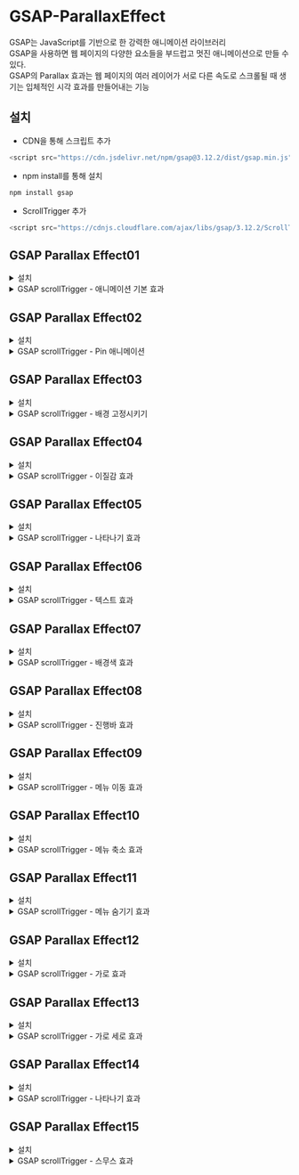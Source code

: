 # GSAP-ParallaxEffect
GSAP는 JavaScript를 기반으로 한 강력한 애니메이션 라이브러리<br>
GSAP을 사용하면 웹 페이지의 다양한 요소들을 부드럽고 멋진 애니메이션으로 만들 수 있다.<br>
GSAP의 Parallax 효과는 웹 페이지의 여러 레이어가 서로 다른 속도로 스크롤될 때 생기는 입체적인 시각 효과를 만들어내는 기능<br>

## 설치
- CDN을 통해 스크립트 추가
```js
<script src="https://cdn.jsdelivr.net/npm/gsap@3.12.2/dist/gsap.min.js"></script>
```
- npm install를 통해 설치   
```js
npm install gsap
```
- ScrollTrigger 추가
```js
<script src="https://cdnjs.cloudflare.com/ajax/libs/gsap/3.12.2/ScrollTrigger.min.js"></script>
```
## GSAP Parallax Effect01

<details> 

<summary>설치</summary>

```js
<script src="https://cdnjs.cloudflare.com/ajax/libs/gsap/3.12.2/gsap.min.js"></script>
<script src="https://cdnjs.cloudflare.com/ajax/libs/gsap/3.12.2/ScrollTrigger.min.js"></script>

```

</details>

<details>

 <summary>GSAP scrollTrigger - 애니메이션 기본 효과</summary>

<br>
box1 - 360도 회전하면서 오른쪽으로 500정도 가면서 동그랗게 변하기<br> 
<br>  
box2 - trigger: box2, box2가 화면에 나타날때 애니메이션이 시작 <br>
<br>
box3 - toggleActions: "play none reverse none": 트리거가 활성화되면 애니메이션을 재생하고,다른 트리거 액션이 없으며, 트리거가 비활성화되면 애니메이션을 역재생하지 않고 유지 <br>
<br>
box4 - start: "top 50%": 트리거의 시작 위치를 화면 상단에서 50% 지점으로 설정 , end: "bottom 20%": 트리거의 끝 위치를 화면 하단에서 20% 지점으로 설정 , markers: false: ScrollTrigger의 디버깅을 위한 마커를 표시하지 않음.<br>
<br>
box5 - scrub: true: 스크롤 속도에 따라 애니메이션을 부드럽게 조절하는 설정을 활성화,  box5 요소가 화면에 나타날 때, 스크롤 속도에 따라 부드럽게 애니메이션이 진행<br>
<br>
box6 - pin: true: 트리거가 활성화될 동안 요소를 고정시키는 설정을 활성화, box6 요소가 화면에 나타나면 스크롤 속도에 따라 부드럽게 애니메이션이 진행되며, 동시에 pin 옵션에 의해 화면에 고정되어 나타난 후 스크롤이 특정 위치(bottom:400px)에 도달하면 다시 해제<br>
<br>
box7 - toggleClass:"active", box7가 화면에 나타날 때 2초 동안의 애니메이션 효과가 적용되고, 스크롤 이벤트에 따라 부드럽게 제어되면서 "active" 클래스가 토글<br>
<br>
box8 - box8이 화면에 나타날 때, 스크롤 속도에 따라 부드럽게 애니메이션이 진행되며, 다양한 ScrollTrigger 이벤트 콜백이 발생할 때마다 콘솔에 해당 메시지를 출력 <br>
<br>

```js
<script>
    const box1 = document.querySelector("#section1 .parallax__item__img");
    const box2 = document.querySelector("#section2 .parallax__item__img");
    const box3 = document.querySelector("#section3 .parallax__item__img");
    const box4 = document.querySelector("#section4 .parallax__item__img");
    const box5 = document.querySelector("#section5 .parallax__item__img");
    const box6 = document.querySelector("#section6 .parallax__item__img");
    const box7 = document.querySelector("#section7 .parallax__item__img");
    const box8 = document.querySelector("#section8 .parallax__item__img");
    const box9 = document.querySelector("#section9 .parallax__item__img");

    // 01
    gsap.to(box1, {
        duration : 2,
        x: 500,
        borderRadius: 100,
        rotation:360
    });

    // 02 : trigger
    gsap.to(box2, {
        duration: 2,
        x: 500,
        rotation: 360,
        borderRadius: 100,
        scrollTrigger: {
            trigger: box2
        }
    });

    // 03 :toggleActions
    gsap.to(box3, {
        duration: 2,
        x: 500,
        rotation: 360,
        borderRadius: 100,
        scrollTrigger: {
            trigger: box3,
            toggleActions:"play none reverse none" // play pause resume restart complete none
                                                    // onEnter onLeave onEnterBack onLeaveBack
        }
    });

    // 04 : start, end
    gsap.to(box4, {
        duration: 2,
        x: 500,
        rotation: 360,
        borderRadius: 100,
        
        scrollTrigger: {
            trigger: box4,
            start: "top 50%",
            end: "bottom 20%",
            toggleActions:"play none reverse none",
            markers: false
        }
    });

    // 05: scrub
    gsap.to(box5, {
        duration: 2,
        x: 500,
        rotation: 360,
        borderRadius: 100,
        
        scrollTrigger: {
            trigger: box5,
            start: "top 50%",
            end: "bottom 20%",
            scrub: true  
        }
    });

    // 06: pin
    gsap.to(box6, {
        duration: 2,
        x: 500,
        rotation: 360,
        borderRadius: 100,
        
        scrollTrigger: {
            trigger: box6,
            start: "top 50%",
            end: "bottom 400px",
            scrub: true, 
            pin: true 
        }
    });

    // 07 : toggleClass
    gsap.to(box7, {
        duration: 2,
        x: 500,
        rotation: 360,
        borderRadius: 100,
        
        scrollTrigger: {
            trigger: box7,
            start: "top center",
            end: "bottom 20%",
            scrub: true, 
            toggleClass:"active",
            id:"box7",
            markers: true
        }
    });
    
    // 08. : callback
    gsap.to(box8, {
        duration: 2,
        x: 500,
        rotation: 360,
        borderRadius: 100,
        
        scrollTrigger: {
            trigger: box8,
            start: "top center",
            end: "bottom 20%",
            scrub:true, 
            onEnter: () => {console.log("onEneter")},
            onLeave: () => {console.log("onEneter")},
            onEnterBack:() => {console.log("onEneterBack")},
            onLeaveBack:() => {console.log("onLeaveBack")},
            onUpdat: (self) => console.log("onUpdate", self.progress.toFixed(3)),
            onToggle: (self) => console.log("onToggle", self.isActive)
        }
    });
    
</script>
```
</details>

## GSAP Parallax Effect02

<details> 

<summary>설치</summary>

```js
<script src="https://cdnjs.cloudflare.com/ajax/libs/gsap/3.12.2/gsap.min.js"></script>
<script src="https://cdnjs.cloudflare.com/ajax/libs/gsap/3.12.2/ScrollTrigger.min.js"></script>

```

</details>

<details>

<summary>GSAP scrollTrigger - Pin 애니메이션</summary>

<br>
ani1 - section1 내부의 .parallax__item__img 요소에 대한 애니메이션을 추가, 이미지는 회전값이 720도가 되고, 크기가 0으로 축소되며, 경계 반경이 200으로 설정
이어서 이미지에 대한 다음 애니메이션을 추가해서, 이미지는 다시 초기 회전값인 0으로 돌아가며, 크기는 1로 확대되고, 경계 반경은 20으로 설정, 현재 스크롤 위치에서 2000px 아래로 스크롤할 때 애니메이션이 끝남.<br> 
<br>  
ani2 - i1, i2, i3 이미지는 y축 방향으로 -200만큼 이동하면서 나타나며, autoAlpha 속성을 이용하여 투명도를 0에서 1로 증가시킵니다. 또한, 이미지의 경계 반경도 200으로 설정, 스크롤될 때 순차적으로 i1이미지, i2이미지, i3이미지 등장하는 이미지 애니메이션<br>
<br>
ani3 - autoAlpha: 0: 이미지의 투명도를 0으로 설정하여 처음에는 화면에 보이지 않도록 하고, ease: "back.out(4)": 애니메이션의 이동 효과에 이징 함수를 적용하여 물리적인 효과를 부여합니다. 여기서는 뒤로 튀기는(back) 효과를 사용하고, 효과의 강도는 4로 설정, from: "random"은 ani2 에서는 1,2,3 순서대로 이미지가 나왔다면,
ani3은 1,3,2 or 2,1,3 등등 랜덤으로 이미지 나옴. <br>
<br>
ani4 - scale: 2: 이미지를 2배로 확대, width: "100vw": 이미지의 너비를 화면의 가로 크기와 동일하게 설정, height: "100vh": 이미지의 높이를 화면의 세로 크기와 동일하게 설정, 현재 스크롤 위치에서 3000px 아래로 스크롤할 때 애니메이션이 끝나고, 이미지가 화면에 나타나면서 2배로 확대되고, 스크롤 중에 축소되면서 특정 위치에서 고정되는 애니메이션<br>
<br>
ani5 - .to("#section5 .t1",{xPercent: 300},"text"): section5 내의 .t1 클래스를 가진 텍스트 요소에 대한 애니메이션을 추가, 텍스트는 x축 방향으로 300%만큼 이동하고,.to("#section5 .t2",{xPercent: -300},"text"): section5 내의 .t2 클래스를 가진 텍스트 요소에 대한 애니메이션을 추가, 텍스트는 x축 방향으로 -300%만큼 이동하면서, section5 내의 텍스트 요소들이 좌우로 이동하면서 나타나는 애니메이션<br>
<br>
ani6 - .to("#section6 .parallax__item__text",{scale:60, duration: 2}): section6 내의 .parallax__item__text 클래스를 가진 텍스트 요소에 대한 애니메이션을 추가하고, 텍스트는 60배로 확대되며, 이 애니메이션은 2초 동안 진행<br>
<br>
ani7 - .from() 메서드를 사용하여 .t2, .t3, ..., .t7에 대한 각각의 텍스트 요소에 대한 애니메이션을 추가하고, 각 텍스트는 투명도가 0에서 1로, y축 방향으로 50만큼 이동하면서 나타나게 되고, 각각의 애니메이션은 이전 애니메이션이 끝난 후 1초씩 지연되어 시작 , section7 내의 여러 텍스트 요소들이 제자리에서 차례대로 나타나는 애니메이션<br>
<br>
ani8 - section8 내의 텍스트 및 이미지가 특정 방향으로 이동하면서 나타나는 애니메이션을 설정, 첫 번째 텍스트는 화면의 오른쪽에서 왼쪽으로 이동하고, 두 번째 텍스트는 화면의 왼쪽에서 오른쪽으로 이동하고, 3번째 텍스트는 화면의 오른쪽에서 왼쪽으로 이동하고, 마지막 이미지는 오른쪽에서 왼쪽으로 이동하면서 동시에 360도 회전하고, 5.5배로 확대되어 나타납니다.<br>
<br>
ani9 - section9 내의 이미지가 2초 동안 60배로 확대되면서 나타나고, 그 후에 투명도를 갖게 되어 사라지는 애니메이션을 구현합니다. 이 애니메이션은 스크롤 중에 특정 위치에서 시작되며, 해당 section이 스크롤되는 동안 이미지가 고정되어 나타남.<br>
<br>

```js
<script>
       // 01 : 이미지 애니메이션 주기
        const ani1 = gsap.timeline();
        ani1.to("#section1 .parallax__item__img" , {rotation:720, scale: 0, borderRadius: 200})
            .to("#section1 .parallax__item__img" , {rotation:0, scale: 1, borderRadius: 20})
        
        ScrollTrigger.create({
            animation: ani1,
            trigger: "#section1",
            start:"top top",
            end:"+=2000",
            scrub:true,
            pin: true,
            anticipatePin: 1,
            markers: true
        });
        
        
        // 02 : 이미지를 순차적으로 나오기
        const ani2 = gsap.timeline();
        ani2.from("#section2 .i1", {y: -200, autoAlpha:0, borderRadius: 200})
            .from("#section2 .i2", {y: -200, autoAlpha:0, borderRadius: 200})
            .from("#section2 .i3", {y: -200, autoAlpha:0, borderRadius: 200})

        ScrollTrigger.create({
            animation: ani2,
            trigger:"#section2",
            start: "top top",
            end: "+=2000",
            scrub:true,
            pin: true,
            anticipatePin: 1,
        })

        // 03 : 이미지를 랜덤으로 나오기
        const ani3 = gsap.timeline();
        ani3.from("#section3 .parallax__item__img", {
            autoAlpha: 0,
            y: -100,
            ease: "back.out(4)",
            // stagger: 0.1
            stagger: {
                amount:1,
                from: "random"
            }
        });

        ScrollTrigger.create({
            animation: ani3,
            trigger:"#section3",
            start:"top top",
            end: "+=3000",
            scrub: true,
            pin: true
        })

        // 04 : 이미지 축소하기
        const ani4 = gsap.timeline();
        ani4.from("#section4 .parallax__item__img",{
            autoAlpha: 0,
            scale: 2,
            width: "100vw",
            height: "100vh"
        })

        ScrollTrigger.create({
            animation: ani4,
            trigger:"#section4",
            start:"top top",
            end: "+=3000",
            scrub: true,
            pin: true
        })

        // 05 : 텍스트 애니메이션
        const ani5 = gsap.timeline();
        ani5.to("#section5 .t1",{xPercent: 300} ,"text")
            .to("#section5 .t2",{xPercent: -300},"text")
            .to("#section5 .t3",{xPercent: 300}, "text")
            .to("#section5 .t4",{xPercent: -300},"text")
        
        ScrollTrigger.create({
            animation: ani5,
            trigger:"#section5",
            start:"top top",
            end: "+=3000",
            scrub: true,
            pin: true,
        })
        
        // 06 : 텍스트 확대
        const ani6 = gsap.timeline();
        ani6.to("#section6 .parallax__item__text",{scale:60, duration: 2})
            .to("#section6 .parallax__item__text",{autoAlpha : 0})
        
        ScrollTrigger.create({
            animation: ani6,
            trigger:"#section6",
            start:"top top",
            end: "+=4000",
            scrub: true,
            pin: true,
        })
        
        
        // 07 : 텍스트 제자리 애니메이션
        const ani7 = gsap.timeline();
        ani7.from("#section7 .t1", {autoAlpha: 0, duration:1, y:50}, "+=1")
            .from("#section7 .t2", {autoAlpha: 0, duration:1, y:50}, "+=1")
            .from("#section7 .t3", {autoAlpha: 0, duration:1, y:50}, "+=1")
            .from("#section7 .t4", {autoAlpha: 0, duration:1, y:50}, "+=1")
            .from("#section7 .t5", {autoAlpha: 0, duration:1, y:50}, "+=1")
            .from("#section7 .t6", {autoAlpha: 0, duration:1, y:50}, "+=1")
            .from("#section7 .t7", {autoAlpha: 0, duration:1, y:50}, "+=1")

        ScrollTrigger.create({
            animation: ani7,
            trigger:"#section7",
            start:"top top",
            end: "+=6000",
            scrub: true,
            pin: true,
        })

        // 08 : 텍스트 애니메이션
        const ani8 = gsap.timeline();
        ani8.from("#section8 .t1",{x:innerWidth * 1})
            .from("#section8 .t2",{x:innerWidth * -1})
            .from("#section8 .t3",{x:innerWidth * 1})
            .from("#section8 .i1",{x:innerWidth * 1 , rotation: 360, scale: 5.5})
        
        ScrollTrigger.create({
            animation: ani8,
            trigger:"#section8",
            start:"top top",
            end: "+=6000",
            scrub: true,
            pin: true,
            anticipatePin: 0,
            markers: true
        })

        // 09. 이미지 확대
        const ani9 = gsap.timeline();
        ani9.to("#section9 .parallax__item__img",{scale:60, duration: 2})
            .to("#section9 .parallax__item__img",{autoAlpha : 0})
            
        ScrollTrigger.create({
            animation: ani9,
            trigger:"#section9",
            start:"top top",
            end: "+=4000",
            scrub: true,
            pin: true,
        })

    </script>
```
</details>

## GSAP Parallax Effect03

<details> 

<summary>설치</summary>

```js
<script src="https://cdnjs.cloudflare.com/ajax/libs/gsap/3.12.2/gsap.min.js"></script>
<script src="https://cdnjs.cloudflare.com/ajax/libs/gsap/3.12.2/ScrollTrigger.min.js"></script>

```

</details>

<details>

<summary>GSAP scrollTrigger - 배경 고정시키기 </summary>

<br>
1. ScrollTrigger 플러그인을 사용하여 페이지에서 #section5라는 요소를 지정한 section으로 고정시키는 애니메이션을 만들고, section이 페이지의 상단에 도달하면 고정되며, markers: true 설정으로 디버깅을 위한 마커를 활성화<br>
<br>
2. 여러 section에 대해 반복문을 통해 ScrollTrigger 플러그인을 생성하여 각각의 section을 페이지에서 고정시키는 애니메이션을 만들고, .parallax__item 클래스를 가진 모든 요소에 대해 고정 트리거를 생성하고, 각 section이 페이지의 상단에 도달하면 고정됩니다. pinSpacing: false는 각 section 사이의 공간을 없애고 연속적으로 고정되도록 함.<br>
<br>
3. panels 배열은 .parallax__item 클래스를 가진 모든 요소를 저장합니다.<br>
tops 배열은 각 섹션에 대한 ScrollTrigger를 생성하여 시작 위치를 저장합니다.<br>
각 섹션에 대해 새로운 ScrollTrigger를 생성하고, 섹션의 높이가 창 높이보다 작으면 섹션 상단을 기준으로, 그렇지 않으면 섹션 하단을 기준으로 고정시킵니다.<br>
마지막으로, ScrollTrigger.create 함수를 사용하여 페이지 전체의 스냅 효과를 설정합니다. 이 효과는 섹션의 시작 위치를 기준으로 페이지를 일정 간격으로 이동시킵니다.<br>

```js
 <script>
        // 01. 한개 section 고정시키기
        const panel = document.querySelector("#section5");

        ScrollTrigger.create({
            trigger:panel,
            start: "top top",
            pin: true,
            markers: true
        });

        // 02. 여러개 section 고정시키기
        gsap.utils.toArray(".parallax__item").forEach((panel,i) => {
            ScrollTrigger.create({
                trigger: panel, 
                start: "top top",
                pin: true,
                pinSpacing: false
            })
        });

        // 03. 스냅 고정 효과 만들기
        let panels = gsap.utils.toArray(".parallax__item");
        let tops = panels.map(panel => ScrollTrigger.create({trigger: panel, start: "top top"}));

        panels.forEach((panel, i) => {
            ScrollTrigger.create({
                trigger: panel,
                start: () => panel.offsetHeight < window.innerHeight ? "top top" : "bottom bottom",
                pin: true, 
                pinSpacing: false 
            });
        });

        ScrollTrigger.create({
            snap: {
                snapTo: (progress, self) => {
                    let panelStarts = tops.map(st => st.start), 
                    snapScroll = gsap.utils.snap(panelStarts, self.scroll()); 
                    return gsap.utils.normalize(0, ScrollTrigger.maxScroll(window), snapScroll); 
                },
                duration: 0.5
            }
        });

        
    </script>

```
</details>

## GSAP Parallax Effect04

<details> 

<summary>설치</summary>

```js
<script src="https://cdnjs.cloudflare.com/ajax/libs/gsap/3.12.2/gsap.min.js"></script>
<script src="https://cdnjs.cloudflare.com/ajax/libs/gsap/3.12.2/ScrollTrigger.min.js"></script>

```

</details>

<details>

<summary>GSAP scrollTrigger - 이질감 효과</summary>

<br>
1. yPercent: -100: 애니메이션 중에 요소의 수직 방향 이동을 나타내며, 여기서는 위로 100% 이동하도록 설정, ease: "none": 애니메이션의 이질감 효과를 주기 위해 이질적인(ease 없는) 움직임을 설정, 설정된 애니메이션은 스크롤 이벤트에 반응하여 ".parallax__item__desc" 클래스를 가진 요소를 수직으로 이동시키고, 이를 통해 이질감을 표현<br>
<br>
2. gsap.utils.toArray(".parallax__item__desc").forEach(item => {...}): ".parallax__item__desc" 클래스를 가진 모든 요소를 배열로 가져와서 각 요소에 대해 반복 작업을 수행, yPercent: -200: 각 요소에 대한 애니메이션 중에 요소의 수직 방향 이동을 나타내며, 여기서는 위로 200% 이동하도록 설정 , ease: "none": 애니메이션의 이질감 효과를 주기 위해 이질적인(ease 없는) 움직임을 설정, .parallax__item__desc" 클래스를 가진 여러 개의 요소에 대해 각각 이질감을 표현하는 애니메이션을 설정하고, 스크롤 이벤트에 반응하여 이질감을 나타냅니다.<br>
<br>

```js
  <script>
        // 01. 이질감 표현하기
        gsap.to(".parallax__item__desc", {
            yPercent: -100,
            ease: "none",
            duration: 0.5,
            scrollTrigger: {
                trigger: ".parallax__item__desc",
                start: "top bottom",
                end: "bottom top",
                markers: true,
                scrub: true
            }
        })

        // 02. 여러개 이질감 표현하기
        gsap.utils.toArray(".parallax__item__desc").forEach(item => {
            gsap.to(item, {
                yPercent: -200,
                ease: "none",
                duration: 0.5,
                scrollTrigger: {
                    trigger: item,
                    start: "top bottom",
                    end: "bottom top",
                    markers: true,
                    scrub: 0.5
                }
            })
        });
    </script>

```
</details>


## GSAP Parallax Effect05

<details> 

<summary>설치</summary>

```js
<script src="https://cdnjs.cloudflare.com/ajax/libs/gsap/3.12.2/gsap.min.js"></script>
<script src="https://cdnjs.cloudflare.com/ajax/libs/gsap/3.12.2/ScrollTrigger.min.js"></script>

```

</details>

<details>

<summary>GSAP scrollTrigger - 나타나기 효과</summary>

<br>
1. const animate = (item) => {...}: animate 함수는 요소의 등장 애니메이션을 처리합니다. 요소에 설정된 클래스에 따라 등장 방향과 관련된 변수들(x, y)을 설정하고, gsap.fromTo 메서드를 사용하여 애니메이션을 적용, gsap.utils.toArray(".reveal").forEach(item => {...}): ".reveal" 클래스를 가진 모든 요소에 대해 반복 작업을 수행하고,설정된 코드는 스크롤되면서 ".reveal" 클래스를 가진 요소들이 화면에 나타날 때 등장 애니메이션을 수행하며, 각 요소에 설정된 클래스에 따라 다양한 등장 방향과 효과를 부여합니다. <br>
<br>

```js
   <script>
        const hide = (item) => {
            gsap.set(item, {autoAlpha: 0});
        }
        const animate = (item) => {
            let x = 0;
            let y = 0;
            let delay = item.dataset.delay;

            if(item.classList.contains("reveal_LTR")){
                x = -100;
                y = 0;
            }else if(item.classList.contains("reveal_BTT")){
                x = 0,
                y = 100
            }else if(item.classList.contains("reveal_TTB")){
                X = 0,
                Y = -100
            }else {
                x = 100,
                y = 0
            }

            gsap.fromTo(item,
                {autoAlpha:0, x: x, y: y}, 
                {autoAlpha:1, x: 0, y: 0, delay, duration: 1.25, overwrite: "auto", ease:"expo"})
        }

        gsap.utils.toArray(".reveal").forEach(item => {
            hide(item);

            ScrollTrigger.create ({
                trigger: item,
                start:"top bottom",
                end : "bottom top",
                markers: true,
                onEnter: () => {animate(item)}
            })
        });
    </script>

```
</details>

## GSAP Parallax Effect06

<details> 

<summary>설치</summary>

```js
<script src="https://cdnjs.cloudflare.com/ajax/libs/gsap/3.12.2/gsap.min.js"></script>
<script src="https://cdnjs.cloudflare.com/ajax/libs/gsap/3.12.2/ScrollTrigger.min.js"></script>

```

</details>

<details>

<summary>GSAP scrollTrigger - 텍스트 효과</summary>

<br>
1. let text = document.querySelector(".split"): HTML 문서에서 클래스가 "split"인 요소를 선택하여 text 변수에 할당, let splitText = text.innerText;: 선택된 요소의 텍스트 내용을 가져와서 splitText 변수에 저장,  결과적으로, 각 문자 주위에 span 태그가 추가된 문자열이 splitWrap 변수에 저장, text.innerHTML = splitWrap = "span" + splitWrap + "/span";: 기존의 텍스트를 감싸는 span 태그를 추가하여 다시 text 요소의 내용으로 설정합니다. 이렇게 하면 각 문자가 span으로 감싸진 형태로 텍스트가 변환 , 선택한 요소의 텍스트가 문자 단위로 분리되고, 각 문자가 span 태그로 감싸져 시각적인 효과를 얻을 수 있습니다.<br>
<br>
2. 클래스가 "split"인 모든 요소의 텍스트가 문자 단위로 분리되고, 각 문자가 span 태그로 감싸져 시각적인 효과를 얻을 수 있습니다. 또한, 보조 기술 사용자를 위해 각 문자는 숨겨진 상태로 제공되지만 aria-label 속성을 통해 의미있는 텍스트가 제공됩니다.<br>
<br>
3. 먼저, 각 요소의 텍스트를 문자 단위로 분리하고, 공백 문자는 &nbsp 로 대체하여 각 문자를 span 태그로 감싸는 작업을 하고, 다음으로 GSAP 라이브러리와 ScrollTrigger 플러그인을 사용하여 애니메이션을 적용, 각 문자를 분리하여 span 태그로 감싸고, GSAP를 이용하여 스크롤 시에 등장하는 애니메이션을 적용하여 동적이고 효과적인 텍스트 효과를 구현합니다.<br>
<br>
4. let splitClient = new SplitType(target, {type: "line, word, char"});: SplitType을 사용하여 각 요소의 텍스트를 분리합니다. type 옵션을 통해 분리할 단위를 지정하고, "line, word, char" 옵션은 줄, 단어, 문자 단위로 텍스트를 분리하라는 의미, SplitType을 사용하여 텍스트를 분리하고, GSAP를 이용하여 단어 단위로 등장하는 애니메이션을 적용하여 동적이고 효과적인 텍스트 효과를 구현합니다.<br>
<br>

```js 
    <script>
        // 01. 텍스트 분리하기
        let text = document.querySelector(".split")
        let splitText = text.innerText;
        let splitWrap = splitText.split("").join("</span><span>");
        text.innerHTML = splitWrap = "<span>" + splitWrap + "</span>";

        // 02. 모든 텍스트 분리하기
        document.querySelectorAll(".split").forEach(text => {
            let splitWrap = text.innerText.split("").join("</span><span aria-hidden='true'>");
            text.innerHTML = "<span aria-hidden=true>" + splitWrap + "</span>";
            text.setAttribute("aria-label",text.innerText)
        })

        // 03. 모든 텍스트 분리하기 : 여백 표현하기
        document.querySelectorAll(".split").forEach(text => {
            let theText = text.innerText;
            let newText = "";

            for(let i=0; i<text.innerText.length; i++){
                newText += "<span aria-hidden=true>";
                
                if(text.innerText[i] == " "){
                    newText += "&nbsp";
                }else {
                    newText += text.innerText[i];
                }    
                newText += "</span>";    
            }
            text.innerHTML = newText;
            text.setAttribute("aria-label", theText);
        });

        gsap.utils.toArray(".split").forEach(text => {
            gsap.from(text.querySelectorAll("span"), {
                yPercent: 100,
                autoAlpha:0,
                duration: 1,
                ease:"circ.out",
                stagger: {
                    amount:1,
                    from:"random"
                },
                scrollTrigger: {
                    trigger: text,
                    start: "top bottom",
                    end: "+400",
                    markers: true
                }
            });
        });

        // 04 split-type 사용하기
        const target = gsap.utils.toArray(".split");

        target.forEach(target => {
            let splitClient = new SplitType(target, {tpye: "line, word, char"});
            let lines = splitClient.lines;
            let words = splitClient.words;
            let chars = splitClient.chars;

            gsap.from(words, {
                yPercent:100,
                opacity:0,
                rotation:30,
                duration: 0.7,
                stagger: 0.031,
                scrollTrigger: {
                    trigger: target,
                    start:"top bottom",
                    end:"+400",
                    markers: true
                }
            })
        })

    </script>
```
</details> 


## GSAP Parallax Effect07

<details> 

<summary>설치</summary>

```js
<script src="https://cdnjs.cloudflare.com/ajax/libs/gsap/3.12.2/gsap.min.js"></script>
<script src="https://cdnjs.cloudflare.com/ajax/libs/gsap/3.12.2/ScrollTrigger.min.js"></script>

```

</details>

<details>

<summary>GSAP scrollTrigger - 배경색 효과</summary>
<br>
1. onEnter: () => gsap.to("body", {...}): 트리거가 화면에 진입할 때, gsap.to를 사용하여 body 요소의 배경 색상을 color 값으로 변경합니다. duration 옵션은 애니메이션의 지속 시간을 설정합니다.<br>
2. onEnterBack: () => gsap.to("body", {...}): 트리거가 화면에서 벗어나면서 다시 위로 진입할 때도 마찬가지로 gsap.to를 사용하여 body 요소의 배경 색상을 color 값으로 변경합니다.이 코드를 통해 각 "parallax__item" 요소가 화면에 진입할 때와 화면에서 벗어날 때, 해당 요소의 data-bgcolor 값을 이용하여 body 요소의 배경 색상을 부드럽게 변경합니다. <br>

```js 
  // data 값으로 배경 변경
        gsap.utils.toArray(".parallax__item").forEach(item => {
            let color = item.getAttribute("data-bgcolor");
            
            ScrollTrigger.create({
                trigger: item,
                start:"top 50%",
                end: "bottom 5%",
                markers: true,

                onEnter: () => gsap.to("body", {
                    backgroundColor: color,
                    duration: 1.4,
                }),
                onEnterBack: () => gsap.to("body", {
                    backgroundColor: color,
                    duration:1.4,
                })
            });
        });
```
</details> 

## GSAP Parallax Effect08

<details> 

<summary>설치</summary>

```js
<script src="https://cdnjs.cloudflare.com/ajax/libs/gsap/3.12.2/gsap.min.js"></script>
<script src="https://cdnjs.cloudflare.com/ajax/libs/gsap/3.12.2/ScrollTrigger.min.js"></script>

```

</details>

<details>

<summary>GSAP scrollTrigger - 진행바 효과</summary>
<br>
1. 스크롤 이벤트에 따라 "progress" 요소의 value 속성이 0에서 100으로 부드럽게 증가하는 애니메이션을 만듭니다. 스크럽 효과는 스크롤 위치에 따라 애니메이션을 부드럽게 조절하여 자연스러운 효과를 제공합니다.<br>
<br>

```js 
   <script>
       gsap.to("progress" , {
            value: 100,
            ease:"none",
            scrollTrigger: {scrub:0.3}
       });
    </script>
```
</details> 

## GSAP Parallax Effect09

<details> 

<summary>설치</summary>

```js
<script src="https://cdnjs.cloudflare.com/ajax/libs/gsap/3.12.2/gsap.min.js"></script>
<script src="https://cdnjs.cloudflare.com/ajax/libs/gsap/3.12.2/ScrollTrigger.min.js"></script>
<script src="https://cdnjs.cloudflare.com/ajax/libs/gsap/3.12.1/ScrollToPlugin.min.js"></script>
```
- 웹 페이지 내에서 다른 섹션으로 이동하는 링크를 클릭할 때 부드럽게 스크롤되도록 구현할 수 있습니다.
</details>

<details>

<summary>GSAP scrollTrigger - 메뉴 이동 효과</summary>
<br>
1. linkST = ScrollTrigger.create({...});: 각 섹션의 스크롤 트리거를 생성합니다. 이 트리거는 스크롤 위치에 따라 링크의 활성 상태를 변경하는 데 사용됩니다.
2. e.preventDefault();: 기본 클릭 동작을 막아 페이지가 즉시 이동하는 것을 방지합니다.<br>
3. gsap.to(window, { duration: 0.5, scrollTo: linkST.start, overwrite: "auto" });: 클릭 이벤트가 발생하면 gsap.to를 사용하여 윈도우를 특정 스크롤 위치로 애니메이션화하여 이동합니다. 이 때, scrollTo 속성에 linkST.start 값을 사용하여 해당 링크의 시작 지점으로 스크롤합니다.<br> 
4. function setActive(link) {...}: 활성 링크를 설정하는 함수입니다. 현재 활성 링크 클래스("active")를 모두 제거하고, 전달받은 링크에 "active" 클래스를 추가합니다.<br>
5. 네비게이션 링크를 클릭하거나 스크롤할 때 해당 섹션으로 부드럽게 이동하면서 활성 링크를 갱신합니다.<br>
<br>

```js 
   <script>
       gsap.to("progress" , {
            value: 100,
            ease:"none",
            scrollTrigger: {scrub:0.3}
       });
    </script>
```
</details> 

## GSAP Parallax Effect10

<details> 

<summary>설치</summary>

```js
<script src="https://cdnjs.cloudflare.com/ajax/libs/gsap/3.12.2/gsap.min.js"></script>
<script src="https://cdnjs.cloudflare.com/ajax/libs/gsap/3.12.2/ScrollTrigger.min.js"></script>
<script src="https://cdnjs.cloudflare.com/ajax/libs/gsap/3.12.1/ScrollToPlugin.min.js"></script>
```

</details>

<details>

<summary>GSAP scrollTrigger - 메뉴 축소 효과</summary>
<br>
1. toggleClass: {...}: 특정 스크롤 범위에 도달하면 클래스를 토글하는 설정을 지정합니다.<br>
className: "is-active": 토글할 클래스 이름을 지정합니다. 스크롤 범위에 도달하면 이 클래스가 특정 대상에 추가되거나 제거됩니다.<br>
targets: "#parallax__nav": 클래스를 토글할 대상 요소를 선택합니다. 여기서는 id가 "parallax__nav"인 요소가 대상이 됩니다.<br>
<br>
2. 페이지를 스크롤할 때, 페이지 상단에서 80px 위에 도달하면 "is-active" 클래스를 #parallax__nav 요소에 추가하고, 그 이외의 경우에는 해당 클래스를 제거합니다. <br>이러한 효과를 통해 일반적으로 페이지 스크롤에 반응하여 네비게이션 바 등을 동적으로 변경하는 UX 디자인을 구현할 수 있습니다.<br>
<br>

```js 
  <script>
        ScrollTrigger.create({
            start: "top -80",
            end: 99999,
            toggleClass: {
                className: "is-active",
                targets: "#parallax__nav"
            }
        })
    </script>
```
</details> 

## GSAP Parallax Effect11

<details> 

<summary>설치</summary>

```js
<script src="https://cdnjs.cloudflare.com/ajax/libs/gsap/3.12.2/gsap.min.js"></script>
<script src="https://cdnjs.cloudflare.com/ajax/libs/gsap/3.12.2/ScrollTrigger.min.js"></script>
<script src="https://cdnjs.cloudflare.com/ajax/libs/gsap/3.12.1/ScrollToPlugin.min.js"></script>
```

</details>

<details>

<summary>GSAP scrollTrigger - 메뉴 숨기기 효과</summary>
<br>
1. ScrollTrigger.create({...}): ScrollTrigger를 생성하여 스크롤 관련 동작을 설정합니다.<br>
<br>
2. onUpdate: (self) => {...}: ScrollTrigger에서 스크롤 업데이트 이벤트가 발생할 때 실행되는 콜백 함수를 정의합니다.<br>
self.direction === -1 ? showNav.play() : showNav.reverse(): 스크롤 방향이 위쪽인 경우(self.direction === -1), showNav 애니메이션을 재생하고, 아래쪽인 경우에는 애니메이션을 역재생시켜 네비게이션 바를 나타내거나 감춥니다.<br>
<br>
3. 페이지를 스크롤할 때, 스크롤 방향에 따라 #parallax__nav 요소가 나타나거나 사라지도록 하는 효과를 가지고 있습니다.<br>
<br>

```js 
    <script>
        const showNav = gsap.from("#parallax__nav", {
            yPercent: -200,
            paused: true,
            duration: 0.2
        }).progress(1);

        ScrollTrigger.create({
            start: "top top",
            end: 99999,
            onUpdate: (self) => {
                self.direction === -1 ? showNav.play() : showNav.reverse()
            }
        });
    </script>
```
</details> 

## GSAP Parallax Effect12

<details> 

<summary>설치</summary>

```js
<script src="https://cdnjs.cloudflare.com/ajax/libs/gsap/3.12.2/gsap.min.js"></script>
<script src="https://cdnjs.cloudflare.com/ajax/libs/gsap/3.12.2/ScrollTrigger.min.js"></script>

```

</details>

<details>

<summary>GSAP scrollTrigger - 가로 효과</summary>
<br>
1. xPercent: -100 * (sections.length - 1): 모든 섹션을 수평으로 왼쪽으로 이동시킵니다. xPercent 속성은 요소를 수평으로 이동시키는데 사용되며, -100 * (sections.length - 1)은 모든 섹션을 왼쪽으로 이동시키는 값입니다.<br>
<br>
2. ease: "none": 애니메이션의 이질적인 부드러움을 의미합니다. 여기서는 등속운동을 사용하여 부드러운 스크롤 효과를 만듭니다.<br>
<br>
3. 페이지의 수평 스크롤을 통해 여러 섹션을 연속적으로 이동시키면서, ScrollTrigger를 사용하여 각 섹션을 고정하고 스크롤 중에 부드럽게 이동시키는 효과를 제공합니다.<br>
<br>

```js 
     <script>
        let sections = gsap.utils.toArray(".parallax__item");


        gsap.to(sections, {
            xPercent: -100 * (sections.length - 1),
            ease: "none",
            scrollTrigger: {
                trigger: "#parallax__cont",
                pin: true,
                scrub: 1,
                snap: 1 / (sections.length - 1),
                end: "+=7000"
            }
        });
    </script>
```
</details> 

## GSAP Parallax Effect13

<details> 

<summary>설치</summary>

```js
<script src="https://cdnjs.cloudflare.com/ajax/libs/gsap/3.12.2/gsap.min.js"></script>
<script src="https://cdnjs.cloudflare.com/ajax/libs/gsap/3.12.2/ScrollTrigger.min.js"></script>

```

</details>

<details>

<summary>GSAP scrollTrigger - 가로 세로 효과</summary>
<br>
1. #horizontal이라는 ID를 가진 요소를 선택하여 horizontal 변수에 할당합니다. 이 요소는 수평으로 스크롤되는 부모 컨테이너입니다.<br>
<br>
2. xPercent: -100 * (sections.length - 1): 모든 섹션을 수평으로 왼쪽으로 이동시킵니다. xPercent 속성은 요소를 수평으로 이동시키는데 사용되며, -100 * (sections.length - 1)은 모든 섹션을 왼쪽으로 이동시키는 값입니다.<br>
<br>
3. ease: "none": 애니메이션의 이질적인 부드러움을 의미합니다. <br>
<br>
4. 페이지의 수평 스크롤을 통해 각 섹션을 고정하고 스크롤 중에 부드럽게 이동시키는 효과를 가지고 있습니다.<br>
<br>

```js 
    <script>
        const horizontal = document.querySelector("#horizontal");
        const sections = gsap.utils.toArray("#horizontal > section");

        gsap.to(sections, {
            xPercent: -100 * (sections.length - 1),
            ease: "none",
            scrollTrigger: {
                trigger: horizontal,
                start: "top top",
                end: () => "+=" + (horizontal.offsetWidth - innerWidth),
                pin: true,
                scrub: 1,
                invalidateOnRefresh: true,
                anticipatePin: 1
            }
        })

    </script>
```
</details> 

## GSAP Parallax Effect14

<details> 

<summary>설치</summary>

```js
<script src="https://cdnjs.cloudflare.com/ajax/libs/gsap/3.12.2/gsap.min.js"></script>
<script src="https://cdnjs.cloudflare.com/ajax/libs/gsap/3.12.2/ScrollTrigger.min.js"></script>

```

</details>

<details>

<summary>GSAP scrollTrigger - 나타나기 효과</summary>
<br>
1. let scrollTween = gsap.to(sections, {...}): GSAP의 to 메서드를 사용하여 섹션에 대한 애니메이션을 정의합니다.<br>
애니메이션은 각 섹션을 수평으로 왼쪽으로 이동시키는 효과를 가지며, ScrollTrigger 플러그인이 적용되어 부드러운 수평 스크롤을 제공합니다.<br>
<br>
2. gsap.to(".img4", {...}), gsap.to(".img5", {...}), gsap.to(".img6", {...}):<br>
각각 ".img4", ".img5", ".img6" 클래스를 가진 요소에 대한 별도의 애니메이션을 정의합니다.<br>
각각의 gsap.to에서 사용된 옵션은 다음과 같습니다:<br>
.img4: 세로로 200px 이동하는 y 애니메이션.<br>
.img5: 720도 회전하는 rotation 애니메이션.<br>
.img6: 크기를 0.3배로 축소하는 scale 애니메이션.<br>
<br>

```js 
    <script>
        const horizontal = document.querySelector("#horizontal");
        const sections = gsap.utils.toArray("#horizontal > section");

        let scrollTween = gsap.to(sections, {
            xPercent: -100 * (sections.length - 1),
            ease: "none",
            scrollTrigger: {
                trigger: horizontal,
                start: "top top",
                end: () => "+=" + (horizontal.offsetWidth - innerWidth),
                pin: true,
                scrub: 1,
                invalidateOnRefresh: true,
                anticipatePin: 1
            }
        })

        gsap.to(".img4", {
            y: 200,
            duration: 2,
            ease: "elastic",
            scrollTrigger: {
                trigger: ".img4",
                containerAnimation: scrollTween,
                start: "left center",
                toggleActions: "play none reverse none",
                markers: true,
                id: "img4"
            }
        })

        gsap.to(".img5", {
            rotation: 720,
            duration: 2,
            ease: "elastic",
            scrollTrigger: {
                trigger: ".img5",
                containerAnimation: scrollTween,
                start: "left center",
                toggleActions: "play none reverse none",
                markers: true,
                id: "img5"
            }
        })

        gsap.to(".img6", {
            scale: 0.3,
            duration: 2,
            ease: "elastic",
            scrollTrigger: {
                trigger: ".img6",
                containerAnimation: scrollTween,
                start: "left center",
                toggleActions: "play none reverse none",
                markers: true,
                id: "img6"
            }
        })

    </script>
```
</details> 

## GSAP Parallax Effect15

<details> 

<summary>설치</summary>

```html
 <script src="https://cdnjs.cloudflare.com/ajax/libs/gsap/3.11.5/gsap.min.js"></script>
    <script src="https://cdnjs.cloudflare.com/ajax/libs/gsap/3.11.5/ScrollTrigger.min.js"></script>
    <script src="https://cdnjs.cloudflare.com/ajax/libs/gsap/3.12.1/ScrollToPlugin.min.js"></script>
    <script src="https://cdn.jsdelivr.net/gh/studio-freight/lenis@1/bundled/lenis.min.js"></script>

```
- Lenis 라이브러리는 페이지 스크롤에 대한 부드러운 애니메이션 효과(스무스 효과)를 적용하기 위한 도구로 사용됩니다. 
</details>

<details>

<summary>GSAP scrollTrigger - 스무스 효과</summary>
<br>
1. Lenis는 페이지 스크롤에 대한 이벤트를 처리하는 라이브러리입니다.<br>
<br>
2. function raf(time) { lenis.raf(time); requestAnimationFrame(raf) }: raf 함수를 정의합니다.<br>
lenis.raf(time)을 호출하여 Lenis 라이브러리가 현재 스크롤 위치에 따라 애니메이션을 처리하도록 합니다.<br>
requestAnimationFrame(raf)를 사용하여 브라우저가 다음 리페인트 전에 raf 함수를 호출하도록 요청합니다.<br>
<br>
3. requestAnimationFrame(raf): 최초에 raf 함수를 호출하여 애니메이션 및 스크롤 이벤트에 대한 루프를 시작합니다.<br>
raf 함수는 계속해서 다음 프레임을 요청하여 반복 실행됩니다.<br>
<br>
4. Lenis 라이브러리를 사용하여 페이지 스크롤에 대한 이벤트를 감지하고, 스크롤에 따른 애니메이션을 처리하는 루프를 구현합니다.<br>
console.log(e)를 통해 스크롤 이벤트의 정보를 콘솔에 출력하고 있습니다.<br>
<br>

```js 
      <script>
        const lenis = new Lenis({
            duration: 2,
            easing: (t) => Math.min(1, 1.001 - Math.pow(2, -10 * t))
        });

        lenis.on('scroll', (e) => {
            console.log(e)
        })

        function raf(time) {
            lenis.raf(time)
            requestAnimationFrame(raf)
        }

        requestAnimationFrame(raf)
    </script>
```
</details> 